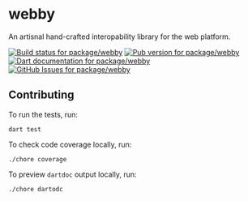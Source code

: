 # webby

An artisnal hand-crafted interopability library for the web platform.

<!-- #region(BADGES) -->
[![Build status for package/webby](https://github.com/matanlurey/pub.lurey.dev/actions/workflows/package_webby.yaml/badge.svg)](https://github.com/matanlurey/pub.lurey.dev/actions/workflows/package_webby.yaml)
[![Pub version for package/webby](https://img.shields.io/pub/v/webby)](https://pub.dev/packages/webby)
[![Dart documentation for package/webby](https://img.shields.io/badge/dartdoc-reference-blue.svg)](https://pub.dev/documentation/webby)
[![GitHub Issues for package/webby](https://img.shields.io/github/issues/matanlurey/pub.lurey.dev/pkg-webby?label=issues)](https://github.com/matanlurey/pub.lurey.dev/issues?q=is%3Aopen+is%3Aissue+label%3Apkg-webby)

<!-- #endregion -->

## Contributing

To run the tests, run:

```shell
dart test
```

To check code coverage locally, run:

```shell
./chore coverage
```

To preview `dartdoc` output locally, run:

```shell
./chore dartodc
```
